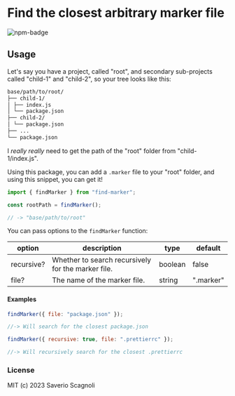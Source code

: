 # Find the closest arbitrary marker file

![npm-badge](https://img.shields.io/npm/v/find-marker)

## Usage

Let's say you have a project, called "root", and secondary sub-projects called "child-1" and "child-2", so your tree looks like this:

```md
base/path/to/root/
├── child-1/
│ ├── index.js
│ └── package.json
├── child-2/
│ └── package.json
├── ...
└── package.json
```

I _really really_ need to get the path of the "root" folder from
"child-1/index.js".

Using this package, you can add a `.marker` file to your "root" folder, and using this snippet, you can get it!

```js
import { findMarker } from "find-marker";

const rootPath = findMarker();

// -> "base/path/to/root"
```

You can pass options to the `findMarker` function:

| option     | description                                        | type    | default   |
| ---------- | -------------------------------------------------- | ------- | --------- |
| recursive? | Whether to search recursively for the marker file. | boolean | false     |
| file?      | The name of the marker file.                       | string  | ".marker" |

#### Examples

```js
findMarker({ file: "package.json" });

//-> Will search for the closest package.json
```

```js
findMarker({ recursive: true, file: ".prettierrc" });

//-> Will recursively search for the closest .prettierrc
```

### License

MIT (c) 2023 Saverio Scagnoli
